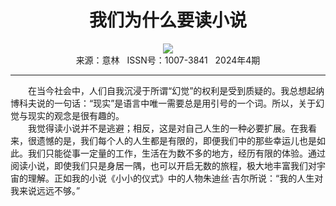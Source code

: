 # <center>我们为什么要读小说</center> 

<div align=center><img src="http://fslib.vip.qikan.cn/img.ashx?key=%d7%f7%d5%df%a3%ba%a3%db%bc%d3%c4%c3%b4%f3%a3%dd%bf%a8%c2%de%b6%fb%a1%a4%cf%a3%b6%fb%d7%c8"></div> 

<center>来源：意林   ISSN号：1007-3841   2024年4期</center> 


* * *


　　在当今社会中，人们自我沉浸于所谓“幻觉”的权利是受到质疑的。我总想起纳博科夫说的一句话：“现实”是语言中唯一需要总是用引号的一个词。所以，关于幻觉与现实的观念是很有趣的。  
　　我觉得读小说并不是逃避；相反，这是对自己人生的一种必要扩展。在我看来，很遗憾的是，我们每个人的人生都是有限的，即便我们中的那些幸运儿也是如此。我们只能從事一定量的工作，生活在为数不多的地方，经历有限的体验。通过阅读小说，即使我们只是身居一隅，也可以开启无数的旅程，极大地丰富我们对宇宙的理解。正如我的小说《小小的仪式》中的人物朱迪丝·吉尔所说：“我的人生对我来说远远不够。”
